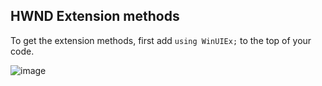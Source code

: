## HWND Extension methods

To get the extension methods, first add `using WinUIEx;` to the top of your code.

![image](https://user-images.githubusercontent.com/1378165/145076945-6b8a9352-62d0-44ef-a4d7-c74a3d1a9558.png)
